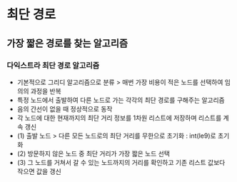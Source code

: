 # 최단 경로
## 가장 짧은 경로를 찾는 알고리즘

### 다익스트라 최단 경로 알고리즘
* 기본적으로 그리디 알고리즘으로 분류 > 매번 가장 비용이 적은 노드를 선택하여 임의의 과정을 반복
* 특정 노드에서 출발하여 다른 노드로 가는 각각의 최단 경로를 구해주는 알고리즘
* 음의 간선이 없을 때 정상적으로 동작
* 각 노드에 대한 현재까지의 최단 거리 정보를 1차원 리스트에 저장하며 리스트를 계속 갱신
* (1) 출발 노드 > 다른 모든 노드로의 최단 거리를 무한으로 초기화 : int(le9)로 초기화
* (2) 방문하지 않은 노드 중 최단 거리가 가장 짧은 노드 선택
* (3) 그 노드를 거쳐서 갈 수 있는 노드까지의 거리를 확인하고 기존 리스트 값보다 작으면 값을 갱신 
